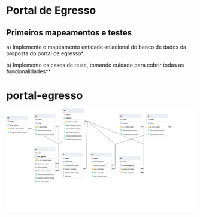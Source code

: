 ﻿# Portal de Egresso

## Primeiros mapeamentos e testes

a) Implemente o mapeamento entidade-relacional do banco de dados da proposta do portal de egresso*.

b) Implemente os casos de teste, tomando cuidado para cobrir todas as funcionalidades**

# portal-egresso
![img](modelo.png)
